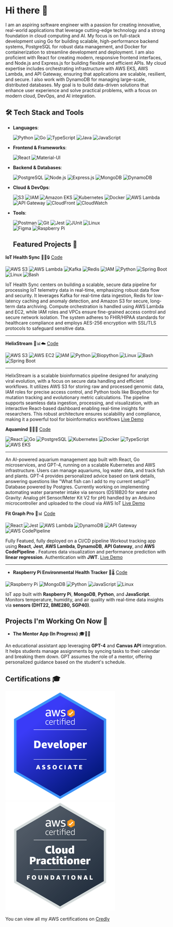 # Hi there 👋

I am an aspiring software engineer with a passion for creating innovative, real-world applications that leverage cutting-edge technology and a strong foundation in cloud computing and AI. My focus is on full-stack development using Go for building scalable, high-performance backend systems, PostgreSQL for robust data management, and Docker for containerization to streamline development and deployment. I am also proficient with React for creating modern, responsive frontend interfaces, and Node.js and Express.js for building flexible and efficient APIs. My cloud expertise includes orchestrating infrastructure with AWS EKS, AWS Lambda, and API Gateway, ensuring that applications are scalable, resilient, and secure. I also work with DynamoDB for managing large-scale, distributed databases. My goal is to build data-driven solutions that enhance user experience and solve practical problems, with a focus on modern cloud, DevOps, and AI integration.

## 🛠️ Tech Stack and Tools

- **Languages**:
   
  ![Python](https://img.shields.io/badge/-Python-3776AB?style=flat&logo=python&logoColor=white)
  ![Go](https://img.shields.io/badge/-Go-00ADD8?style=flat&logo=go&logoColor=white)
  ![TypeScript](https://img.shields.io/badge/-TypeScript-007ACC?style=flat&logo=typescript&logoColor=white)
  ![Java](https://img.shields.io/badge/-Java-007396?style=flat&logo=java&logoColor=white)
  ![JavaScript](https://img.shields.io/badge/-JavaScript-F7DF1E?style=flat&logo=javascript&logoColor=black)  

- **Frontend & Frameworks**:

  ![React](https://img.shields.io/badge/-React-61DAFB?style=flat&logo=react&logoColor=black)
  ![Material-UI](https://img.shields.io/badge/-Material--UI-0081CB?style=flat&logo=material-ui&logoColor=white)


- **Backend & Databases**:
  
  ![PostgreSQL](https://img.shields.io/badge/-PostgreSQL-336791?style=flat&logo=postgresql&logoColor=white)
  ![Node.js](https://img.shields.io/badge/-Node.js-339933?style=flat&logo=node.js&logoColor=white)
  ![Express.js](https://img.shields.io/badge/-Express.js-000000?style=flat&logo=express&logoColor=white)
  ![MongoDB](https://img.shields.io/badge/-MongoDB-47A248?style=flat&logo=mongodb&logoColor=white)
  ![DynamoDB](https://img.shields.io/badge/-DynamoDB-4053D6?style=flat&logo=amazon-dynamodb&logoColor=white)
  

- **Cloud & DevOps**:

  ![S3](https://img.shields.io/badge/-S3-569A31?style=flat&logo=amazon-s3&logoColor=white)
  ![IAM](https://img.shields.io/badge/AWS_IAM-232F3E?style=flat&logo=amazonaws&logoColor=white)
  ![Amazon EKS](https://img.shields.io/badge/-Amazon_EKS-FF9900?style=flat&logo=amazon-aws&logoColor=white)
  ![Kubernetes](https://img.shields.io/badge/-Kubernetes-326CE5?style=flat&logo=kubernetes&logoColor=white)
  ![Docker](https://img.shields.io/badge/-Docker-2496ED?style=flat&logo=docker&logoColor=white)
  ![AWS Lambda](https://img.shields.io/badge/-AWS_Lambda-FF9900?style=flat&logo=amazon-aws&logoColor=white)
  ![API Gateway](https://img.shields.io/badge/-API_Gateway-FF4F8B?style=flat&logo=amazon-api-gateway&logoColor=white)
  ![CloudFront](https://img.shields.io/badge/-CloudFront-FF9900?style=flat&logo=amazon-cloudfront&logoColor=white)
  ![CloudWatch](https://img.shields.io/badge/-CloudWatch-FF4F8B?style=flat&logo=amazon-cloudwatch&logoColor=white)

- **Tools**:
  
  ![Postman](https://img.shields.io/badge/-Postman-FF6C37?style=flat&logo=postman&logoColor=white)
  ![Git](https://img.shields.io/badge/-Git-F05032?style=flat&logo=git&logoColor=white)
  ![Jest](https://img.shields.io/badge/-Jest-C21325?style=flat&logo=jest&logoColor=white)
  ![JUnit](https://img.shields.io/badge/-JUnit-25A162?style=flat&logo=junit5&logoColor=white)
  ![Linux](https://img.shields.io/badge/-Linux-FCC624?style=flat&logo=linux&logoColor=black)  
  ![Figma](https://img.shields.io/badge/-Figma-F24E1E?style=flat&logo=figma&logoColor=white)
  ![Raspberry Pi](https://img.shields.io/badge/-Raspberry_Pi-A22846?style=flat&logo=raspberry-pi&logoColor=white)  

  ## Featured Projects 🎯




 **IoT Health Sync** 🏥📡🔒  [Code](https://github.com/stevenpstansberry/iot-health-sync)
  
![AWS S3](https://img.shields.io/badge/AWS_S3-569A31?style=flat&logo=amazonaws&logoColor=white)
![AWS Lambda](https://img.shields.io/badge/AWS_Lambda-FF9900?style=flat&logo=awslambda&logoColor=white)
![Kafka](https://img.shields.io/badge/Kafka-231F20?style=flat&logo=apachekafka&logoColor=white)
![Redis](https://img.shields.io/badge/Redis-DC382D?style=flat&logo=redis&logoColor=white)
![IAM](https://img.shields.io/badge/AWS_IAM-232F3E?style=flat&logo=amazonaws&logoColor=white)
![Python](https://img.shields.io/badge/Python-3776AB?style=flat&logo=python&logoColor=white)
![Spring Boot](https://img.shields.io/badge/Spring_Boot-6DB33F?style=flat&logo=springboot&logoColor=white)
![Linux](https://img.shields.io/badge/Linux-FCC624?style=flat&logo=linux&logoColor=black)
![Bash](https://img.shields.io/badge/Bash-4EAA25?style=flat&logo=gnubash&logoColor=white)
  
IoT Health Sync centers on building a scalable, secure data pipeline for processing IoT telemetry data in real-time, emphasizing robust data flow and security. It leverages Kafka for real-time data ingestion, Redis for low-latency caching and anomaly detection, and Amazon S3 for secure, long-term data archiving. Compute orchestration is handled using AWS Lambda and EC2, while IAM roles and VPCs ensure fine-grained access control and secure network isolation. The system adheres to FHIR/HIPAA standards for healthcare compliance and employs AES-256 encryption with SSL/TLS protocols to safeguard sensitive data.
  
---


 **HelixStream**   🧬📊☁️ [Code](https://github.com/stevenpstansberry/HelixStream)

![AWS S3](https://img.shields.io/badge/AWS_S3-569A31?style=flat&logo=amazonaws&logoColor=white)
![AWS EC2](https://img.shields.io/badge/AWS_EC2-FF9900?style=flat&logo=amazonaws&logoColor=white)
![IAM](https://img.shields.io/badge/AWS_IAM-232F3E?style=flat&logo=amazonaws&logoColor=white)
![Python](https://img.shields.io/badge/Python-3776AB?style=flat&logo=python&logoColor=white)
![Biopython](https://img.shields.io/badge/Biopython-0096D6?style=flat&logo=python&logoColor=white)
![Linux](https://img.shields.io/badge/Linux-FCC624?style=flat&logo=linux&logoColor=black)
![Bash](https://img.shields.io/badge/Bash-4EAA25?style=flat&logo=gnubash&logoColor=white)
![Spring Boot](https://img.shields.io/badge/Spring_Boot-6DB33F?style=flat&logo=springboot&logoColor=white)

---

  

HelixStream is a scalable bioinformatics pipeline designed for analyzing viral evolution, with a focus on secure data handling and efficient workflows. It utilizes AWS S3 for storing raw and processed genomic data, IAM roles for precise access control, and Python tools like Biopython for mutation tracking and evolutionary metric calculations. The pipeline supports seamless data ingestion, processing, and visualization, with an interactive React-based dashboard enabling real-time insights for researchers. This robust architecture ensures scalability and compliance, making it a powerful tool for bioinformatics workflows [Live Demo](https://www.helixstream-demo.com/)

 **Aquamind**   🌊🐠💡 [Code](https://github.com/stevenpstansberry/AquaMind-AI)

![React](https://img.shields.io/badge/React-61DAFB?style=flat&logo=react&logoColor=black)
![Go](https://img.shields.io/badge/Go-00ADD8?style=flat&logo=go&logoColor=white)
![PostgreSQL](https://img.shields.io/badge/PostgreSQL-336791?style=flat&logo=postgresql&logoColor=white)
![Kubernetes](https://img.shields.io/badge/Kubernetes-326CE5?style=flat&logo=kubernetes&logoColor=white)
![Docker](https://img.shields.io/badge/Docker-2496ED?style=flat&logo=docker&logoColor=white)
![TypeScript](https://img.shields.io/badge/TypeScript-3178C6?style=flat&logo=typescript&logoColor=white)
![AWS EKS](https://img.shields.io/badge/AWS_EKS-FF9900?style=flat&logo=amazonaws&logoColor=white)

---



  An AI-powered aquarium management app built with React, Go microservices, and GPT-4, running on a scalable Kubernetes and AWS infrastructure. Users can manage aquariums, log water data, and track fish and plants. GPT-4 provides personalized advice based on tank details, answering questions like "What fish can I add to my current setup?" Database powered by Postgres. Currently working on implementing automating water parameter intake via sensors (DS18B20 for water and Gravity: Analog pH Sensor/Meter Kit V2 for pH) handled by an Arduino microcontroller and uploaded to the cloud via AWS IoT
  [Live Demo](https://www.aquamind.fish)
  
   **Fit Graph Pro** 💪📊 [Code](https://github.com/stevenpstansberry/fit-graph-pro)

![React](https://img.shields.io/badge/React-61DAFB?style=flat&logo=react&logoColor=black)
![Jest](https://img.shields.io/badge/Jest-C21325?style=flat&logo=jest&logoColor=white)
![AWS Lambda](https://img.shields.io/badge/AWS_Lambda-FF9900?style=flat&logo=awslambda&logoColor=white)
![DynamoDB](https://img.shields.io/badge/DynamoDB-4053D6?style=flat&logo=amazondynamodb&logoColor=white)
![API Gateway](https://img.shields.io/badge/API_Gateway-FF4F8B?style=flat&logo=amazonaws&logoColor=white)
![AWS CodePipeline](https://img.shields.io/badge/AWS_CodePipeline-1A8CDB?style=flat&logo=amazonaws&logoColor=white)


  Fully Featued, fully deployed on a CI/CD pipeline Workout tracking app using **React**, **Jest**, **AWS Lambda**, **DynamoDB**, **API Gateway**, and **AWS CodePipeline** . Features data visualization and performance prediction with **linear regression**. Authentication with **JWT**.
  [Live Demo](https://fitgraphpro.com)

---

  
  - **Raspberry Pi Environmental Health Tracker** 🌱🌡️  [Code](https://github.com/stevenpstansberry/raspberry-pi-environmental-health-tracker)

![Raspberry Pi](https://img.shields.io/badge/Raspberry_Pi-A22846?style=flat&logo=raspberry-pi&logoColor=white)
![MongoDB](https://img.shields.io/badge/MongoDB-47A248?style=flat&logo=mongodb&logoColor=white)
![Python](https://img.shields.io/badge/Python-3776AB?style=flat&logo=python&logoColor=white)
![JavaScript](https://img.shields.io/badge/JavaScript-F7DF1E?style=flat&logo=javascript&logoColor=black)
![Linux](https://img.shields.io/badge/Linux-FCC624?style=flat&logo=linux&logoColor=black)

  
  IoT app built with **Raspberry Pi**, **MongoDB**, **Python**, and **JavaScript**. Monitors temperature, humidity, and air quality with real-time data insights via **sensors (DHT22, BME280, SGP40)**.



## Projects I'm Working On Now 🚧



- **The Mentor App (In Progress)**  🎓📅🤖

An educational assistant app leveraging **GPT-4** and **Canvas API** integration. It helps students manage assignments by syncing tasks to their calendar and breaking them down. GPT assumes the role of a mentor, offering personalized guidance based on the student's schedule.

## Certifications 🎓

[![AWS Certified Developer – Associate](./badges/dva.png)](https://www.credly.com/badges/eb2e5d53-047b-4307-bb0d-b1f6a5f92ba1)
[![AWS Certified Cloud Practitioner](./badges/ccp.png)](https://www.credly.com/badges/c4f40c6a-2e83-4e49-a4ec-992511d913bb)



You can view all my AWS certifications on [Credly](https://www.credly.com/users/steven-stansberry)


<!--
**stevenpstansberry/stevenpstansberry** is a ✨ _special_ ✨ repository because its `README.md` (this file) appears on your GitHub profile.

Here are some ideas to get you started:

- 🔭 I’m currently working on ...
- 🌱 I’m currently learning ...
- 👯 I’m looking to collaborate on ...
- 🤔 I’m looking for help with ...
- 💬 Ask me about ...
- 📫 How to reach me: ...
- 😄 Pronouns: ...
- ⚡ Fun fact: ...
-->
